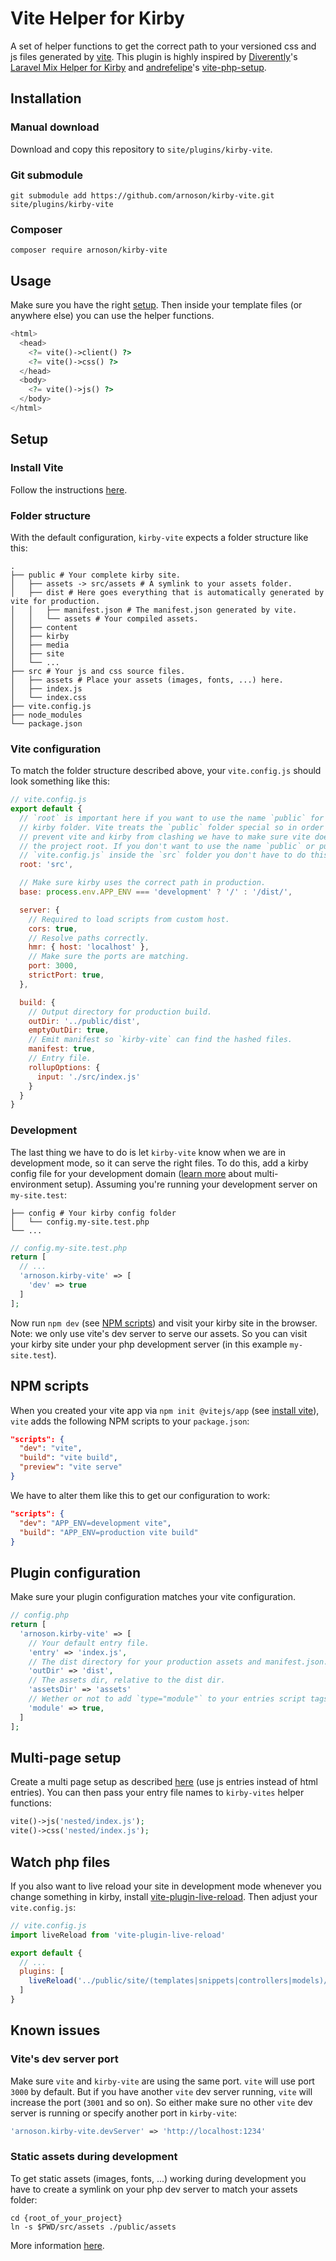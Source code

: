 # Vite Helper for Kirby

A set of helper functions to get the correct path to your versioned css and js files generated by [vite](https://github.com/vitejs/vite). This plugin is highly inspired by [Diverently](https://github.com/Diverently)'s [Laravel Mix Helper for Kirby](https://github.com/Diverently/laravel-mix-kirby) and [andrefelipe](https://github.com/andrefelipe)'s [vite-php-setup](https://github.com/andrefelipe/vite-php-setup).

## Installation

### Manual download
Download and copy this repository to `site/plugins/kirby-vite`.

### Git submodule
```
git submodule add https://github.com/arnoson/kirby-vite.git site/plugins/kirby-vite
```

### Composer
```
composer require arnoson/kirby-vite
```

## Usage
Make sure you have the right [setup](#setup).
Then inside your template files (or anywhere else) you can use the helper functions.
```php
<html>
  <head>
    <?= vite()->client() ?>
    <?= vite()->css() ?>
  </head>
  <body>
    <?= vite()->js() ?>
  </body>
</html>
```

## Setup

### Install Vite
Follow the instructions [here](https://vitejs.dev/guide/).

### Folder structure
With the default configuration, `kirby-vite` expects a folder structure like this:
```
.
├── public # Your complete kirby site.
│   ├── assets -> src/assets # A symlink to your assets folder.
│   ├── dist # Here goes everything that is automatically generated by vite for production.
│   │   ├── manifest.json # The manifest.json generated by vite.
│   │   └── assets # Your compiled assets.
│   ├── content
│   ├── kirby
│   ├── media
│   ├── site
│   └── ...
├── src # Your js and css source files.
│   ├── assets # Place your assets (images, fonts, ...) here.
│   ├── index.js
│   └── index.css
├── vite.config.js
├── node_modules
└── package.json

```

### Vite configuration
To match the folder structure described above, your `vite.config.js` should look something like this:
```js
// vite.config.js
export default {
  // `root` is important here if you want to use the name `public` for your
  // kirby folder. Vite treats the `public` folder special so in order to
  // prevent vite and kirby from clashing we have to make sure vite doesn't use
  // the project root. If you don't want to use the name `public` or put your
  // `vite.config.js` inside the `src` folder you don't have to do this.  
  root: 'src',

  // Make sure kirby uses the correct path in production.
  base: process.env.APP_ENV === 'development' ? '/' : '/dist/',

  server: {
    // Required to load scripts from custom host.
    cors: true,
    // Resolve paths correctly.
    hmr: { host: 'localhost' },
    // Make sure the ports are matching.
    port: 3000,
    strictPort: true,
  },

  build: {
    // Output directory for production build.
    outDir: '../public/dist',
    emptyOutDir: true,
    // Emit manifest so `kirby-vite` can find the hashed files.
    manifest: true,
    // Entry file.
    rollupOptions: {
      input: './src/index.js'
    }    
  }
}
```

### Development
The last thing we have to do is let `kirby-vite` know when we are in development mode, so it can serve the right files.
To do this, add a kirby config file for your development domain ([learn more](https://getkirby.com/docs/guide/configuration#multi-environment-setup) about multi-environment setup).
Assuming you're running your development server on `my-site.test`:
```
├── config # Your kirby config folder
│   └── config.my-site.test.php
└── ...
```
```php
// config.my-site.test.php
return [
  // ...
  'arnoson.kirby-vite' => [
    'dev' => true
  ]
];
```
Now run `npm dev` (see [NPM scripts](#NPM-scripts)) and visit your kirby site in the browser. Note: we only use vite's dev server to serve our assets. So you can visit your kirby site under your php development server (in this example `my-site.test`).

## NPM scripts
When you created your vite app via `npm init @vitejs/app` (see [install vite](#-install-vite)), `vite` adds the following NPM scripts to your `package.json`:
```json
"scripts": {
  "dev": "vite",
  "build": "vite build",
  "preview": "vite serve" 
}
```
We have to alter them like this to get our configuration to work:
```json
"scripts": {
  "dev": "APP_ENV=development vite",
  "build": "APP_ENV=production vite build"
}
```

## Plugin configuration
Make sure your plugin configuration matches your vite configuration.
```php
// config.php
return [
  'arnoson.kirby-vite' => [
    // Your default entry file.
    'entry' => 'index.js',
    // The dist directory for your production assets and manifest.json.
    'outDir' => 'dist',
    // The assets dir, relative to the dist dir.
    'assetsDir' => 'assets'     
    // Wether or not to add `type="module"` to your entries script tags.
    'module' => true,   
  ]
];
```

## Multi-page setup
Create a multi page setup as described [here](https://vitejs.dev/guide/build.html#multi-page-app) 
(use js entries instead of html entries).
You can then pass your entry file names to `kirby-vites` helper functions:
```php
vite()->js('nested/index.js');
vite()->css('nested/index.js');
```


## Watch php files
If you also want to live reload your site in development mode whenever you change something in kirby, install [vite-plugin-live-reload](https://github.com/arnoson/vite-plugin-live-reload). Then adjust your `vite.config.js`:
```js
// vite.config.js
import liveReload from 'vite-plugin-live-reload'

export default {
  // ...
  plugins: [
    liveReload('../public/site/(templates|snippets|controllers|models)/**/*.php'),
  ]
}
```

## Known issues
### Vite's dev server port
Make sure `vite` and `kirby-vite` are using the same port. `vite` will use port
`3000` by default. But if you have another `vite` dev server running, `vite` will
increase the port (`3001` and so on). So either make sure no other `vite` dev
server is running or specify another port in `kirby-vite`:
```php
'arnoson.kirby-vite.devServer' => 'http://localhost:1234'
```

### Static assets during development
To get static assets (images, fonts, ...) working during development you have to
create a symlink on your php dev server to match your assets folder:
```
cd {root_of_your_project}
ln -s $PWD/src/assets ./public/assets
```
More information [here](https://vitejs.dev/guide/backend-integration.html).